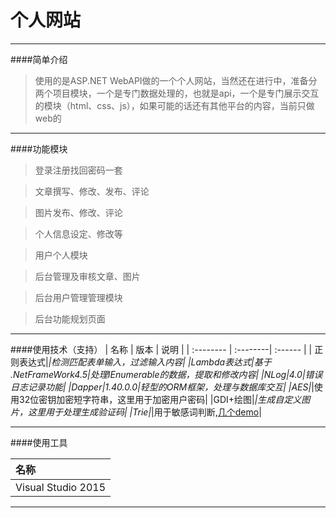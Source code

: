 个人网站
========
----
####简单介绍
>使用的是ASP.NET WebAPI做的一个个人网站，当然还在进行中，准备分两个项目模块，一个是专门数据处理的，也就是api，一个是专门展示交互的模块（html、css、js），如果可能的话还有其他平台的内容，当前只做web的



-----------
####功能模块

>登录注册找回密码一套

>文章撰写、修改、发布、评论

>图片发布、修改、评论

>个人信息设定、修改等

>用户个人模块

>后台管理及审核文章、图片

>后台用户管理管理模块

>后台功能规划页面


--------
####使用技术（支持）
| 名称     |  版本   |   说明  |
| :-------- | :--------| :------ |
| 正则表达式|*|检测匹配表单输入，过滤输入内容|
|Lambda表达式|基于 .NetFrameWork4.5|处理IEnumerable的数据，提取和修改内容|
|NLog|4.0|错误日志记录功能|
|Dapper|1.40.0.0|轻型的ORM框架，处理与数据库交互|
|AES|*|使用32位密钥加密短字符串，这里用于加密用户密码|
|GDI+绘图|*|生成自定义图片，这里用于处理生成验证码|
|Trie|*|用于敏感词判断,[几个demo](http://git.oschina.net/neclodiver/TestEleven)|


------
####使用工具

|名称|
|:----|
|Visual Studio 2015|


------


